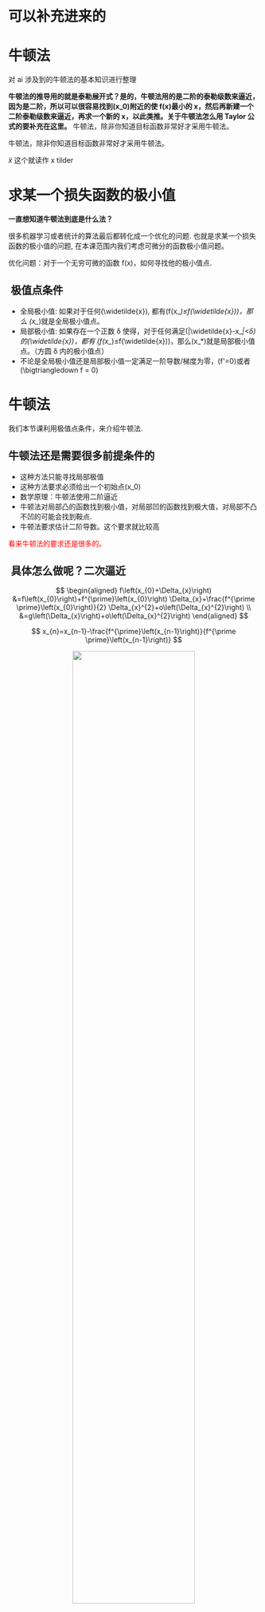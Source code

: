 
# 可以补充进来的

# 牛顿法

对 ai 涉及到的牛顿法的基本知识进行整理

**牛顿法的推导用的就是泰勒展开式？是的，牛顿法用的是二阶的泰勒级数来逼近，因为是二阶，所以可以很容易找到\(x_0\)附近的使 f(x)最小的 x，然后再新建一个二阶泰勒级数来逼近，再求一个新的 x，以此类推。关于牛顿法怎么用 Taylor 公式的要补充在这里。** 牛顿法，除非你知道目标函数非常好才采用牛顿法。

牛顿法，除非你知道目标函数非常好才采用牛顿法。



$\widetilde{x}$ 这个就读作 x tilder




# 求某一个损失函数的极小值


**一直想知道牛顿法到底是什么法？**

很多机器学习或者统计的算法最后都转化成一个优化的问题. 也就是求某一个损失函数的极小值的问题, 在本课范围内我们考虑可微分的函数极小值问题。

优化问题：对于一个无穷可微的函数 f(x)，如何寻找他的极小值点.


##  极值点条件

* 全局极小值: 如果对于任何\(\widetilde{x}\), 都有\(f(x_*)≤f(\widetilde{x})\)，那么 \(x_*\)就是全局极小值点。
* 局部极小值: 如果存在一个正数 δ 使得，对于任何满足\(|\widetilde{x}-x_*|<δ\)的\(\widetilde{x}\)，都有 \(f(x_*)≤f(\widetilde{x})\)，那么\(x_*\)就是局部极小值点。（方圆 δ 内的极小值点）
* 不论是全局极小值还是局部极小值一定满足一阶导数/梯度为零，\(f'=0\)或者\(\bigtriangledown f = 0\)



# 牛顿法


我们本节课利用极值点条件，来介绍牛顿法.


## 牛顿法还是需要很多前提条件的


- 这种方法只能寻找局部极值
- 这种方法要求必须给出一个初始点\(x_0\)
- 数学原理：牛顿法使用二阶逼近
- 牛顿法对局部凸的函数找到极小值，对局部凹的函数找到极大值，对局部不凸不凹的可能会找到鞍点.
- 牛顿法要求估计二阶导数。这个要求就比较高


<span style="color:red;">看来牛顿法的要求还是很多的。</span>


##  具体怎么做呢？二次逼近


$$
\begin{aligned} f\left(x_{0}+\Delta_{x}\right) &=f\left(x_{0}\right)+f^{\prime}\left(x_{0}\right) \Delta_{x}+\frac{f^{\prime \prime}\left(x_{0}\right)}{2} \Delta_{x}^{2}+o\left(\Delta_{x}^{2}\right) \\ &=g\left(\Delta_{x}\right)+o\left(\Delta_{x}^{2}\right) \end{aligned}
$$

$$
x_{n}=x_{n-1}-\frac{f^{\prime}\left(x_{n-1}\right)}{f^{\prime \prime}\left(x_{n-1}\right)}
$$
<p align="center">
    <img width="70%" height="70%" src="http://images.iterate.site/blog/image/180727/JcBKhmF5Ch.png?imageslim">
</p>

<span style="color:red;">还是没怎么明白牛顿法，而且这个必须要初始点选择的比较好吧？如果用的化怎么选择一个好的初始点？牛顿法就是使用二阶泰勒级数不断逼近极值点吗？</span>

初始点选的好，就会收敛，选的不好就不会收敛






参考资料：

* 数学分析教程，常庚哲，史济怀
* 简明微积分，龚升
* 微积分讲义，陈省身


作业

数学分析教程，常庚哲，史济怀 (

* p142:2,3,7,8;
* p143:3,4,6;
* p148:2,3,6;
* p176:8,11;
* p210:4,5;
* p211:6)



# 相关：

- 七月在线 深度学习
